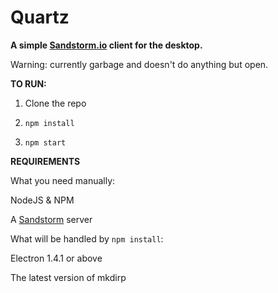 # Quartz

**A simple [Sandstorm.io](sandstorm.io) client for the desktop.**

Warning: currently garbage and doesn't do anything but open.

**TO RUN:**

1. Clone the repo

2. `npm install`

3. `npm start`


**REQUIREMENTS**

What you need manually:

NodeJS & NPM

A [Sandstorm](sandstorm.io) server

What will be handled by `npm install`:

Electron 1.4.1 or above
    
The latest version of mkdirp
